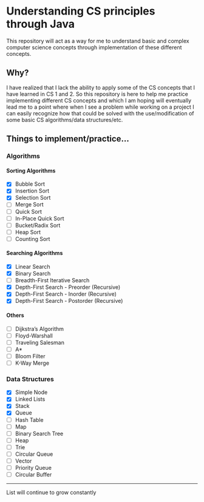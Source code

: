 # Understanding CS principles through Java
This repository will act as a way for me to understand basic and complex computer science concepts through implementation of these different concepts.
## Why?
I have realized that I lack the ability to apply some of the CS concepts that I have learned in CS 1 and 2. So this repository is here to help me practice implementing different CS concepts and which I am hoping will eventually lead me to a point where when I see a problem while working on a project I can easily recognize how that could be solved with the use/modification of some basic CS algorithms/data structures/etc.
## Things to implement/practice...
### Algorithms
#### Sorting Algorithms
- [X] Bubble Sort
- [X] Insertion Sort
- [X] Selection Sort
- [ ] Merge Sort
- [ ] Quick Sort
- [ ] In-Place Quick Sort
- [ ] Bucket/Radix Sort
- [ ] Heap Sort
- [ ] Counting Sort
#### Searching Algorithms
- [X] Linear Search
- [X] Binary Search
- [ ] Breadth-First Iterative Search
- [X] Depth-First Search - Preorder (Recursive)
- [X] Depth-First Search - Inorder (Recursive)
- [X] Depth-First Search - Postorder (Recursive)
#### Others
- [ ] Dijkstra’s Algorithm
- [ ] Floyd-Warshall
- [ ] Traveling Salesman
- [ ] A*
- [ ] Bloom Filter
- [ ] K-Way Merge
### Data Structures
- [X] Simple Node
- [X] Linked Lists
- [X] Stack
- [X] Queue
- [ ] Hash Table
- [ ] Map
- [ ] Binary Search Tree
- [ ] Heap
- [ ] Trie
- [ ] Circular Queue
- [ ] Vector
- [ ] Priority Queue
- [ ] Circular Buffer
***
List will continue to grow constantly